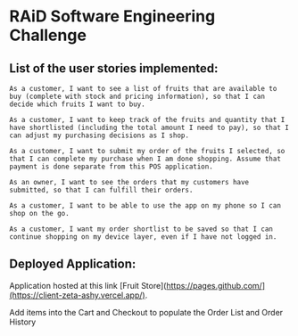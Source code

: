 # RAiD Software Engineering Challenge

## List of the user stories implemented:

    As a customer, I want to see a list of fruits that are available to buy (complete with stock and pricing information), so that I can decide which fruits I want to buy.

    As a customer, I want to keep track of the fruits and quantity that I have shortlisted (including the total amount I need to pay), so that I can adjust my purchasing decisions as I shop.

    As a customer, I want to submit my order of the fruits I selected, so that I can complete my purchase when I am done shopping. Assume that payment is done separate from this POS application.

    As an owner, I want to see the orders that my customers have submitted, so that I can fulfill their orders.

    As a customer, I want to be able to use the app on my phone so I can shop on the go.

    As a customer, I want my order shortlist to be saved so that I can continue shopping on my device layer, even if I have not logged in.

## Deployed Application:

Application hosted at this link [Fruit Store](https://pages.github.com/](https://client-zeta-ashy.vercel.app/).

Add items into the Cart and Checkout to populate the Order List and Order History
